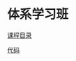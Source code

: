 # 体系学习班

[课程目录](https://github.com/algorithmzuo/class-notes/blob/main/%E8%AF%BE%E5%A0%82%E5%86%85%E5%AE%B9%E6%B1%87%E6%80%BB/%E7%AE%97%E6%B3%95%E5%92%8C%E6%95%B0%E6%8D%AE%E7%BB%93%E6%9E%84%E4%BD%93%E7%B3%BB%E5%AD%A6%E4%B9%A0%E7%8F%AD)

[代码](https://github.com/algorithmzuo/algorithmbasic2020)

